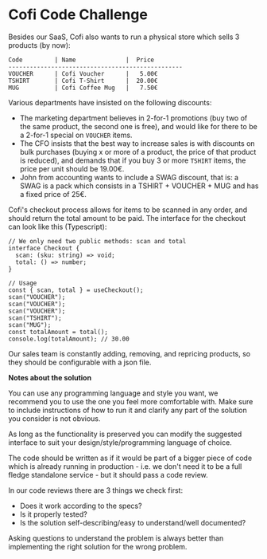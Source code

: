 # Cofi Code Challenge

Besides our SaaS, Cofi also wants to run a physical store which sells 3 products (by now):

```
Code         | Name              |  Price
-------------------------------------------------
VOUCHER      | Cofi Voucher      |   5.00€
TSHIRT       | Cofi T-Shirt      |  20.00€
MUG          | Cofi Coffee Mug   |   7.50€
```

Various departments have insisted on the following discounts:

- The marketing department believes in 2-for-1 promotions (buy two of the same product, the second one is free), and would like for there to be a 2-for-1 special on `VOUCHER` items.
- The CFO insists that the best way to increase sales is with discounts on bulk purchases (buying x or more of a product, the price of that product is reduced), and demands that if you buy 3 or more `TSHIRT` items, the price per unit should be 19.00€.
- John from accounting wants to include a SWAG discount, that is: a SWAG is a pack which consists in a TSHIRT + VOUCHER + MUG and has a fixed price of 25€.

Cofi's checkout process allows for items to be scanned in any order, and should return the total amount to be paid. The interface for the checkout can look like this (Typescript):

```tsx
// We only need two public methods: scan and total
interface Checkout {
  scan: (sku: string) => void;
  total: () => number;
}

// Usage
const { scan, total } = useCheckout();
scan("VOUCHER");
scan("VOUCHER");
scan("VOUCHER");
scan("TSHIRT");
scan("MUG");
const totalAmount = total();
console.log(totalAmount); // 30.00
```

Our sales team is constantly adding, removing, and repricing products, so they should be configurable with a json file.

**Notes about the solution**

You can use any programming language and style you want, we recommend you to use the one you feel more comfortable with. Make sure to include instructions of how to run it and clarify any part of the solution you consider is not obvious.

As long as the functionality is preserved you can modify the suggested interface to suit your design/style/programming language of choice.

The code should be written as if it would be part of a bigger piece of code which is already running in production - i.e. we don't need it to be a full fledge standalone service - but it should pass a code review.

In our code reviews there are 3 things we check first:

- Does it work according to the specs?
- Is it properly tested?
- Is the solution self-describing/easy to understand/well documented?

Asking questions to understand the problem is always better than implementing the right solution for the wrong problem.